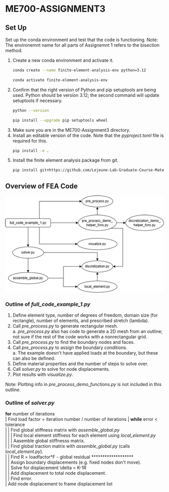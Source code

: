 # ME700-ASSIGNMENT3

## Set Up 

Set up the conda environment and test that the code is functioning. Note: The environemnt name for all parts of Assignemnt 1 refers to the bisection method.  

1. Create a new conda environment and activate it.  
    ```bash 
    conda create --name finite-element-analysis-env python=3.12
    ```
    ```bash
    conda activate finite-element-analysis-env
    ``` 
2. Confirm that the right version of Python and pip setuptools are being used. Python should be version 3.12; the second command will update setuptools if necessary.  
    ```bash
    python --version
    ```
    ```bash
    pip install --upgrade pip setuptools wheel
    ```
3. Make sure you are in the ME700-Assignment3 directory.  
4. Install an editable version of the code. Note that the *pyproject.toml* file is required for this.  
    ```bash
    pip install -e .
    ```
5. Install the finite element analysis package from git.
    ```bash
    pip install git+https://github.com/Lejeune-Lab-Graduate-Course-Materials/finite-element-analysis
    ```

## Overview of FEA Code

![alt text](https://raw.githubusercontent.com/rebshannon/ME700-ASSIGNMENT3/blob/feaCodeMap.png)

### Outline of *full_code_example_1.py*
1. Define element type, number of degrees of freedom, domain size (for rectangle), number of elements, and prescribed stretch (lambda).  
2. Call *pre_process.py* to generate rectangular mesh.  
    a.  *pre_process.py* also has code to generate a 2D mesh from an outline; not sure if the rest of the code works with a nonrectangular grid.  
4. Call *pre_process.py* to find the boundary nodes and faces.  
5. Call *pre_process.py* to assign the boundary conditions.  
    a.  The example doesn't have applied loads at the boundary, but these can also be defined.  
6. Define material properties and the number of steps to solve over.
7. Call *solver.py* to solve for node displacements.
8. Plot results with *visualize.py*.

Note: Plotting info in *pre_process_demo_functions.py* is not included in this outline.

### Outline of *solver.py*

__for__ number of iterations  
|    Find load factor = iteration number / number of iterations
|    __while__ error < tolerance  
|    |    Find global stiffness matrix with *assemble_global.py*  
|    |    |    Find local element stiffness for each element using *local_element.py*  
|    |    |    Aasemble global stiffnesss matrix.  
|    |    Find global traction matrix with *assemble_global.py*  (calls *local_element.py*).  
|    |    Find R = loadfactor*F - global residual *******************  
|    |    Assign boundary displacements (e.g. fixed nodes don't move).  
|    |    Solve for displacement \delta = K-1R  
|    |    Add displacement to total node displacement.  
|    |    Find error.  
|    Add node displacement to frame displacement list


            



